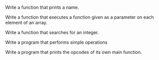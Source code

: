 Write a function that prints a name.

Write a function that executes a function given as a parameter on each element of an array.

Write a function that searches for an integer.

Write a program that performs simple operations

Write a program that prints the opcodes of its own main function.
